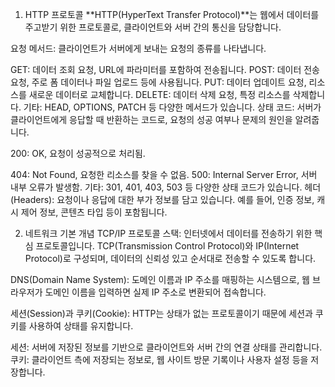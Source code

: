

1. HTTP 프로토콜
   **HTTP(HyperText Transfer Protocol)**는 웹에서 데이터를 주고받기 위한 프로토콜로, 클라이언트와 서버 간의 통신을 담당합니다.

요청 메서드: 클라이언트가 서버에게 보내는 요청의 종류를 나타냅니다.

GET: 데이터 조회 요청, URL에 파라미터를 포함하여 전송됩니다.
POST: 데이터 전송 요청, 주로 폼 데이터나 파일 업로드 등에 사용됩니다.
PUT: 데이터 업데이트 요청, 리소스를 새로운 데이터로 교체합니다.
DELETE: 데이터 삭제 요청, 특정 리소스를 삭제합니다.
기타: HEAD, OPTIONS, PATCH 등 다양한 메서드가 있습니다.
상태 코드: 서버가 클라이언트에게 응답할 때 반환하는 코드로, 요청의 성공 여부나 문제의 원인을 알려줍니다.

200: OK, 요청이 성공적으로 처리됨.


404: Not Found, 요청한 리소스를 찾을 수 없음.
500: Internal Server Error, 서버 내부 오류가 발생함.
기타: 301, 401, 403, 503 등 다양한 상태 코드가 있습니다.
헤더(Headers): 요청이나 응답에 대한 부가 정보를 담고 있습니다. 예를 들어, 인증 정보, 캐시 제어 정보, 콘텐츠 타입 등이 포함됩니다.


2. 네트워크 기본 개념
   TCP/IP 프로토콜 스택: 인터넷에서 데이터를 전송하기 위한 핵심 프로토콜입니다. TCP(Transmission Control Protocol)와 IP(Internet Protocol)로 구성되며, 데이터의 신뢰성 있고 순서대로 전송할 수 있도록 합니다.

DNS(Domain Name System): 도메인 이름과 IP 주소를 매핑하는 시스템으로, 웹 브라우저가 도메인 이름을 입력하면 실제 IP 주소로 변환되어 접속합니다.

세션(Session)과 쿠키(Cookie): HTTP는 상태가 없는 프로토콜이기 때문에 세션과 쿠키를 사용하여 상태를 유지합니다.

세션: 서버에 저장된 정보를 기반으로 클라이언트와 서버 간의 연결 상태를 관리합니다.
쿠키: 클라이언트 측에 저장되는 정보로, 웹 사이트 방문 기록이나 사용자 설정 등을 저장합니다.
